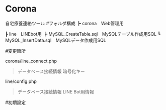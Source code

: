 # Corona
自宅療養連絡ツール
#フォルダ構成
┣ corona　Web管理用

┣ line　LINEbot用
┣ MySQL_CreateTable.sql　MySQLテーブル作成用SQL
┗ MySQL_InsertData.sql　MySQLデータ作成用SQL

#変更箇所

corona/line_connect.php
>データベース接続情報
>暗号化キー

line/config.php
>データベース接続情報
>LINE Bot用情報

#初期設定
